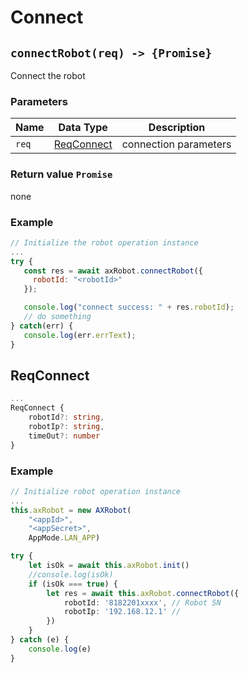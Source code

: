 # Connect

## `connectRobot(req) -> {Promise}`

Connect the robot

### Parameters

| Name | Data Type | Description |
| ----- | ---------- | -------- |
| `req` | [ReqConnect](#reqconnect) | connection parameters |

### Return value `Promise`

none

### Example

``` javascript
// Initialize the robot operation instance
...
try {
   const res = await axRobot.connectRobot({
     robotId: "<robotId>"
   });

   console.log("connect success: " + res.robotId);
   // do something
} catch(err) {
   console.log(err.errText);
}
```

## ReqConnect  


```typescript
...
ReqConnect {
    robotId?: string,
    robotIp?: string,
    timeOut?: number
}
```

### Example

```typescript
// Initialize robot operation instance
...
this.axRobot = new AXRobot(
    "<appId>", 
    "<appSecret>",
    AppMode.LAN_APP) 

try {
    let isOk = await this.axRobot.init()
    //console.log(isOk)
    if (isOk === true) {
        let res = await this.axRobot.connectRobot({
            robotId: '8182201xxxx', // Robot SN
            robotIp: '192.168.12.1' // 
        })
    }
} catch (e) {
    console.log(e)
}


```